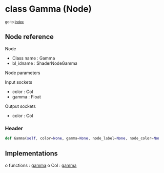 # class Gamma (Node)

<sub>go to [index](/docs/index.md)</sub>

## Node reference

Node
 - Class name : Gamma
 - bl_idname : ShaderNodeGamma

Node parameters

Input sockets
 - color : Col
 - gamma : Float

Output sockets
 - color : Col

### Header

``` python
def Gamma(self, color=None, gamma=None, node_label=None, node_color=None):
```

## Implementations

o functions : [gamma](/docs/Shader_classes/GLOBAL.md#gamma)
o Col : [gamma](/docs/Shader_classes/Col.md#gamma)

